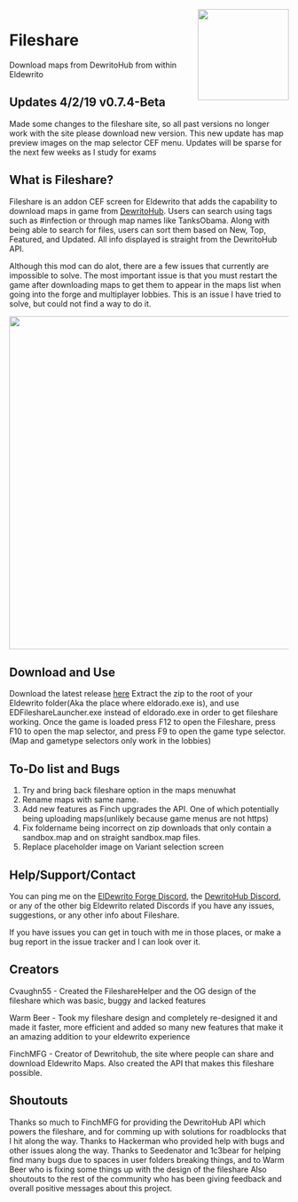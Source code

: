 

<img src="http://i.imgur.com/zTLu7Y5.png"  height="164" align="right"/>

# Fileshare
Download maps from DewritoHub from within Eldewrito

## Updates 4/2/19 v0.7.4-Beta
Made some changes to the fileshare site, so all past versions no longer work with the site please download new version. This new update has map preview images on the map selector CEF menu. Updates will be sparse for the next few weeks as I study for exams

## What is Fileshare?
Fileshare is an addon CEF screen for Eldewrito that adds the capability to download maps in game from [DewritoHub](https://dewritohub.com). Users can search using tags such as #infection or through map names like TanksObama. Along with being able to search for files, users can sort them based on New, Top, Featured, and Updated. All info displayed is straight from the DewritoHub API.

Although this mod can do alot, there are a few issues that currently are impossible to solve. The most important issue is that you must restart the game after downloading maps to get them to appear in the maps list when going into the forge and multiplayer lobbies. This is an issue I have tried to solve, but could not find a way to do it.




<img src="http://i.imgur.com/wEF0rzM.jpg"  height="600" align="center"/>

## Download and Use
 Download the latest release [here](https://github.com/cvaughn55/fileshare/releases)
 Extract the zip to the root of your Eldewrito folder(Aka the place where eldorado.exe is), and use EDFileshareLauncher.exe instead of eldorado.exe in order to get fileshare working. Once the game is loaded press F12 to open the Fileshare, press F10 to open the map selector, and press F9 to open the game type selector.(Map and gametype selectors only work in the lobbies)

## To-Do list and Bugs
1. Try and bring back fileshare option in the maps menuwhat
2. Rename maps with same name.
3. Add new features as Finch upgrades the API. One of which potentially being uploading maps(unlikely because game menus are not https)
4. Fix foldername being incorrect on zip downloads that only contain a sandbox.map and on straight sandbox.map files.
5. Replace placeholder image on Variant selection screen




## Help/Support/Contact
You can ping me on the [ElDewrito Forge Discord](https://discord.gg/PnRePfv), the [DewritoHub Discord](https://discord.gg/gtqM3s5), or any of the other big Eldewrito related Discords if you have any issues, suggestions, or any other info about Fileshare.


If you have issues you can get in touch with me in those places, or make a bug report in the issue tracker and I can look over it.

## Creators
Cvaughn55 - Created the FileshareHelper and the OG design of the fileshare which was basic, buggy and lacked features

Warm Beer - Took my fileshare design and completely re-designed it and made it faster, more efficient and added so many new features that make it an amazing addition to your eldewrito experience

FinchMFG - Creator of Dewritohub, the site where people can share and download Eldewrito Maps. Also created the API that makes this fileshare possible.

## Shoutouts
Thanks so much to FinchMFG for providing the DewritoHub API which powers the fileshare, and for comming up with solutions for roadblocks that I hit along the way. Thanks to Hackerman who provided help with bugs and other issues along the way. Thanks to Seedenator and 1c3bear for helping find many bugs due to spaces in user folders breaking things, and to Warm Beer who is fixing some things up with the design of the fileshare Also shoutouts to the rest of the community who has been giving feedback and overall positive messages about this project. 
